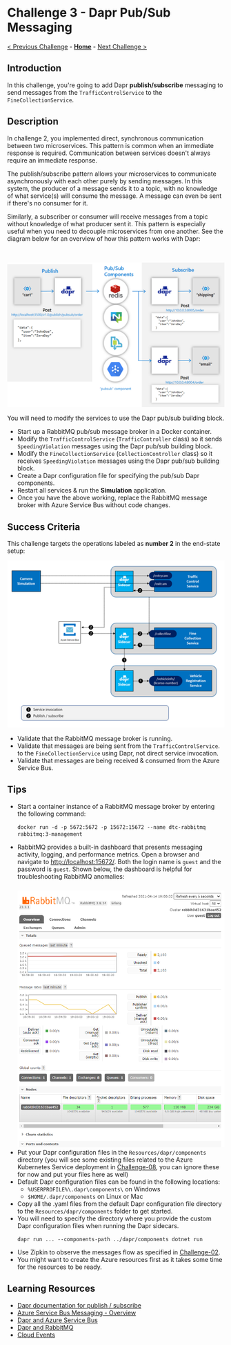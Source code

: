 # Challenge 3 - Dapr Pub/Sub Messaging

[< Previous Challenge](./Challenge-02.md) - **[Home](../README.md)** - [Next Challenge >](./Challenge-04.md)

## Introduction

In this challenge, you're going to add Dapr **publish/subscribe** messaging to send messages from the `TrafficControlService` to the `FineCollectionService`.

## Description

In challenge 2, you implemented direct, synchronous communication between two microservices. This pattern is common when an immediate response is required. Communication between services doesn't always require an immediate response.

The publish/subscribe pattern allows your microservices to communicate asynchronously with each other purely by sending messages. In this system, the producer of a message sends it to a topic, with no knowledge of what service(s) will consume the message. A message can even be sent if there's no consumer for it.

Similarly, a subscriber or consumer will receive messages from a topic without knowledge of what producer sent it. This pattern is especially useful when you need to decouple microservices from one another. See the diagram below for an overview of how this pattern works with Dapr:

<img src="../images/Challenge-03/pub-sub.png" style="zoom: 66%;padding-top: 50px;" />

You will need to modify the services to use the Dapr pub/sub building block.

- Start up a RabbitMQ pub/sub message broker in a Docker container.
- Modify the `TrafficControlService` (`TrafficController` class) so it sends `SpeedingViolation` messages using the Dapr pub/sub building block.
- Modify the `FineCollectionService` (`CollectionController` class) so it receives `SpeedingViolation` messages using the Dapr pub/sub building block.
- Create a Dapr configuration file for specifying the pub/sub Dapr components.
- Restart all services & run the **Simulation** application.
- Once you have the above working, replace the RabbitMQ message broker with Azure Service Bus without code changes.

## Success Criteria

This challenge targets the operations labeled as **number 2** in the end-state setup:

<img src="../images/Challenge-03/dapr-setup-assignment03.png" style="zoom: 67%;" />

- Validate that the RabbitMQ message broker is running.
- Validate that messages are being sent from the `TrafficControlService`. to the `FineCollectionService` using Dapr, not direct service invocation.
- Validate that messages are being received & consumed from the Azure Service Bus.

## Tips

- Start a container instance of a RabbitMQ message broker by entering the following command:
   ```shell
   docker run -d -p 5672:5672 -p 15672:15672 --name dtc-rabbitmq rabbitmq:3-management
   ```
- RabbitMQ provides a built-in dashboard that presents messaging activity, logging, and performance metrics. Open a browser and navigate to [http://localhost:15672/](http://localhost:15672/). Both the login name is `guest` and the password is `guest`. Shown below, the dashboard is helpful for troubleshooting RabbitMQ anomalies:
  <img src="../images/Challenge-03/rabbitmq-dashboard.png" style="padding-top: 25px;" />
- Put your Dapr configuration files in the `Resources/dapr/components` directory (you will see some existing files related to the Azure Kubernetes Service deployment in [Challenge-08](./Challenge-08.md), you can ignore these for now and put your files here as well)
- Default Dapr configuration files can be found in the following locations:
  - `%USERPROFILE%\.dapr\components\` on Windows
  - `$HOME/.dapr/components` on Linux or Mac
- Copy all the .yaml files from the default Dapr configuration file directory to the `Resources/dapr/components` folder to get started.
- You will need to specify the directory where you provide the custom Dapr configuration files when running the Dapr sidecars.
  ```shell
  dapr run ... --components-path ../dapr/components dotnet run
  ```
- Use Zipkin to observe the messages flow as specified in [Challenge-02](./Challenge-02#use-dapr-observability).
- You might want to create the Azure resources first as it takes some time for the resources to be ready.

## Learning Resources

- [Dapr documentation for publish / subscribe](https://github.com/dapr/docs)
- [Azure Service Bus Messaging - Overview](https://docs.microsoft.com/en-us/azure/service-bus-messaging/service-bus-messaging-overview)
- [Dapr and Azure Service Bus](https://docs.dapr.io/reference/components-reference/supported-pubsub/setup-azure-servicebus/)
- [Dapr and RabbitMQ](https://docs.dapr.io/reference/components-reference/supported-pubsub/setup-rabbitmq/)
- [Cloud Events](https://cloudevents.io/)
